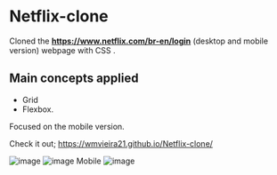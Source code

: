 # Netflix-clone

Cloned the <strong>https://www.netflix.com/br-en/login</strong> (desktop and mobile version) webpage with CSS .

## Main concepts applied
- Grid
- Flexbox.

Focused on the mobile version.

Check it out;
https://wmvieira21.github.io/Netflix-clone/

![image](https://user-images.githubusercontent.com/90009567/236351977-17335d0e-76e0-4718-9274-04b2dcac6530.png)
![image](https://user-images.githubusercontent.com/90009567/236352014-6aa1801c-73cb-4202-a08b-a3a81300651f.png)
Mobile
![image](https://user-images.githubusercontent.com/90009567/236351876-2d5722d9-e12a-4c95-9d82-3f0e7531b772.png)


